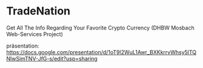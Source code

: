 # TradeNation
Get All The Info Regarding Your Favorite Crypto Currency (DHBW Mosbach Web-Services Project)

präsentation:
https://docs.google.com/presentation/d/1oT9l2WuL1Awr_BXKkrrvWhsy5lTQNlwSimTNV-JfG-s/edit?usp=sharing